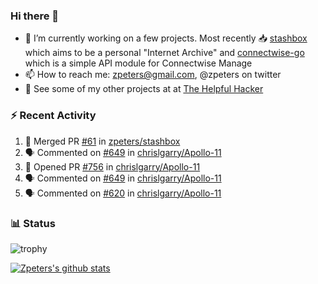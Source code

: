 ### Hi there 👋


- 🔭 I’m currently working on a few projects.  Most recently :inbox_tray: [stashbox](https://github.com/zpeters/stashbox) which aims to be a personal "Internet Archive" and [connectwise-go](https://github.com/zpeters/connectwise-go) which is a simple API module for Connectwise Manage
- 📫 How to reach me: zpeters@gmail.com, @zpeters on twitter
- 👋 See some of my other projects at at [The Helpful Hacker](https://thehelpfulhacker.net)

### :zap: Recent Activity

<!--START_SECTION:activity-->
1. 🎉 Merged PR [#61](https://github.com/zpeters/stashbox/pull/61) in [zpeters/stashbox](https://github.com/zpeters/stashbox)
2. 🗣 Commented on [#649](https://github.com/chrislgarry/Apollo-11/issues/649) in [chrislgarry/Apollo-11](https://github.com/chrislgarry/Apollo-11)
3. 💪 Opened PR [#756](https://github.com/chrislgarry/Apollo-11/pull/756) in [chrislgarry/Apollo-11](https://github.com/chrislgarry/Apollo-11)
4. 🗣 Commented on [#649](https://github.com/chrislgarry/Apollo-11/issues/649) in [chrislgarry/Apollo-11](https://github.com/chrislgarry/Apollo-11)
5. 🗣 Commented on [#620](https://github.com/chrislgarry/Apollo-11/issues/620) in [chrislgarry/Apollo-11](https://github.com/chrislgarry/Apollo-11)
<!--END_SECTION:activity-->

### :bar_chart: Status

![trophy](https://github-profile-trophy.vercel.app/?username=zpeters)

[![Zpeters's github stats](https://github-readme-stats.vercel.app/api?username=zpeters)](https://github.com/zpeters/github-readme-stats&show_icons=true)
